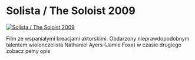 Solista / The Soloist 2009 
=============
[![Solista / The Soloist 2009 ](http://vidos.pl/images/player.gif)](http://vidos.pl/solista-the-soloist-2009)

 Film ze wspaniałymi kreacjami aktorskimi. Obdarzony nieprawdopodobnym talentem wiolonczelista Nathaniel Ayers (Jamie Foxx) w czasie drugiego zobacz pełny opis
